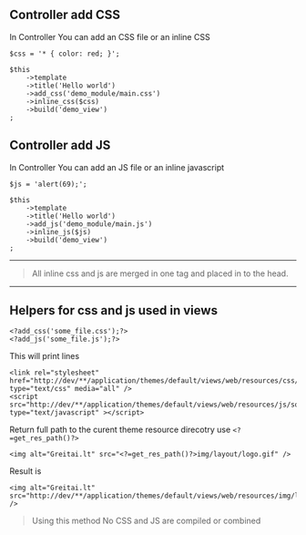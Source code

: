 Controller add CSS
----
In Controller You can add an CSS file or an inline CSS

	$css = '* { color: red; }';

	$this
		->template
		->title('Hello world')
		->add_css('demo_module/main.css')
		->inline_css($css)
		->build('demo_view')
	;

Controller add JS
----
In Controller You can add an JS file or an inline javascript

	$js = 'alert(69);';

	$this
		->template
		->title('Hello world')
		->add_js('demo_module/main.js')
		->inline_js($js)
		->build('demo_view')
	;

----
> All inline css and js are merged in one tag and placed in to the head.

----
## Helpers for css and js used in views ##

	<?add_css('some_file.css');?>
	<?add_js('some_file.js');?>

This will print lines

	<link rel="stylesheet" href="http://dev/**/application/themes/default/views/web/resources/css/some_file.css" type="text/css" media="all" />
	<script src="http://dev/**/application/themes/default/views/web/resources/js/some_file.js" type="text/javascript" ></script>

Return full path to the curent theme resource direcotry use `<?=get_res_path()?>`

	<img alt="Greitai.lt" src="<?=get_res_path()?>img/layout/logo.gif" />

Result is

	<img alt="Greitai.lt" src="http://dev/**/application/themes/default/views/web/resources/img/layout/logo.gif" />

> Using this method No CSS and JS are compiled or combined